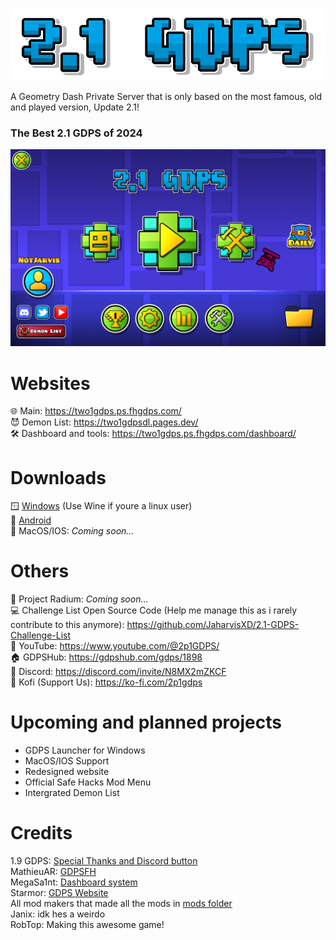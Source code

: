 ![image Alt](https://github.com/JaharvisXD/2.1-GDPS/blob/main/gdpslogo.png)

A Geometry Dash Private Server that is only based on the most famous, old and played version, Update 2.1!
### The Best 2.1 GDPS of 2024

![image Alt](https://github.com/JaharvisXD/2.1-GDPS/blob/main/image.png?raw=true)

# Websites
🌐 Main: https://two1gdps.ps.fhgdps.com/ \
😈 Demon List: https://two1gdpsdl.pages.dev/ \
🛠️ Dashboard and tools: https://two1gdps.ps.fhgdps.com/dashboard/

# Downloads
🪟 [Windows](https://www.mediafire.com/file/pc2apvao4bx2qic/2.1_GDPS_Windows.zip/file) (Use Wine if youre a linux user)\
🤖 [Android](https://www.mediafire.com/file/i99zb2e7goqf7q3/2.1_GDPS_Android.apk/file)\
🍎 MacOS/IOS: *Coming soon...*

# Others
🧪 Project Radium: *Coming soon...*\
💻 Challenge List Open Source Code (Help me manage this as i rarely contribute to this anymore): https://github.com/JaharvisXD/2.1-GDPS-Challenge-List \
🎥 YouTube: https://www.youtube.com/@2p1GDPS/ \
🏠 GDPSHub: https://gdpshub.com/gdps/1898 \
👥 Discord: https://discord.com/invite/N8MX2mZKCF \
💌 Kofi (Support Us): https://ko-fi.com/2p1gdps

# Upcoming and planned projects
- GDPS Launcher for Windows
- MacOS/IOS Support
- Redesigned website
- Official Safe Hacks Mod Menu
- Intergrated Demon List

# Credits
1.9 GDPS: [Special Thanks and Discord button](https://github.com/qimiko/gdps-android-public)\
MathieuAR: [GDPSFH](https://discord.gg/TyyqQGuWb8)\
MegaSa1nt: [Dashboard system](https://github.com/MegaSa1nt/GMDprivateServer)\
Starmor: [GDPS Website](https://github.com/dj-starmor/GDPS-Website)\
All mod makers that made all the mods in [mods folder](https://github.com/JaharvisXD/2.1-GDPS/tree/main/mods)\
Janix: idk hes a weirdo\
RobTop: Making this awesome game!
